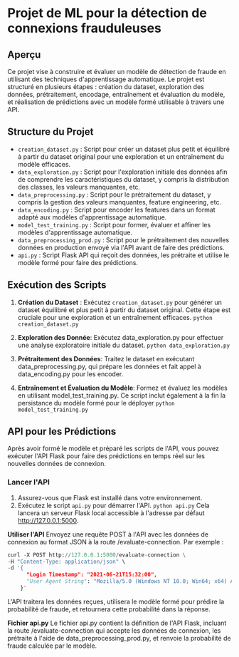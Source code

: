 # Projet de ML pour la détection de connexions frauduleuses

## Aperçu
Ce projet vise à construire et évaluer un modèle de détection de fraude en utilisant des techniques d'apprentissage automatique. Le projet est structuré en plusieurs étapes : création du dataset, exploration des données, prétraitement, encodage, entraînement et évaluation du modèle, et réalisation de prédictions avec un modèle formé utilisable à travers une API.

## Structure du Projet
- `creation_dataset.py` : Script pour créer un dataset plus petit et équilibré à partir du dataset original pour une exploration et un entraînement du modèle efficaces.
- `data_exploration.py` : Script pour l'exploration initiale des données afin de comprendre les caractéristiques du dataset, y compris la distribution des classes, les valeurs manquantes, etc.
- `data_preprocessing.py` : Script pour le prétraitement du dataset, y compris la gestion des valeurs manquantes, feature engineering, etc.
- `data_encoding.py` : Script pour encoder les features dans un format adapté aux modèles d'apprentissage automatique.
- `model_test_training.py` : Script pour former, évaluer et affiner les modèles d'apprentissage automatique.
- `data_preprocessing_prod.py` : Script pour le prétraitement des nouvelles données en production envoyé via l'API avant de faire des prédictions.
- `api.py` : Script Flask API qui reçoit des données, les prétraite et utilise le modèle formé pour faire des prédictions.

## Exécution des Scripts
1. **Création du Dataset** : Exécutez `creation_dataset.py` pour générer un dataset équilibré et plus petit à partir du dataset original. Cette étape est cruciale pour une exploration et un entraînement efficaces.
`python creation_dataset.py`

2. **Exploration des Donnée**: Exécutez data_exploration.py pour effectuer une analyse exploratoire initiale du dataset.
`python data_exploration.py`

3. **Prétraitement des Données**: Traitez le dataset en exécutant data_preprocessing.py, qui prépare les données et fait appel à data_encoding.py pour les encoder.

4. **Entraînement et Évaluation du Modèle**: Formez et évaluez les modèles en utilisant model_test_training.py. Ce script inclut également à la fin la persistance du modèle formé pour le déployer
`python model_test_training.py`

## API pour les Prédictions
Après avoir formé le modèle et préparé les scripts de l'API, vous pouvez exécuter l'API Flask pour faire des prédictions en temps réel sur les nouvelles données de connexion.

### Lancer l'API
1. Assurez-vous que Flask est installé dans votre environnement.
2. Exécutez le script `api.py` pour démarrer l'API.
   `python api.py`
Cela lancera un serveur Flask local accessible à l'adresse par défaut http://127.0.0.1:5000.

**Utiliser l'API**
Envoyez une requête POST à l'API avec les données de connexion au format JSON à la route /evaluate-connection. Par exemple :

```python
curl -X POST http://127.0.0.1:5000/evaluate-connection \
-H "Content-Type: application/json" \
-d '{
      "Login Timestamp": "2021-06-21T15:32:00",
      "User Agent String": "Mozilla/5.0 (Windows NT 10.0; Win64; x64) AppleWebKit/537.36 (KHTML, like Gecko) Chrome/91.0.4472.124 Safari/537.36"
    }'
```
L'API traitera les données reçues, utilisera le modèle formé pour prédire la probabilité de fraude, et retournera cette probabilité dans la réponse.

**Fichier api.py**
Le fichier api.py contient la définition de l'API Flask, incluant la route /evaluate-connection qui accepte les données de connexion, les prétraite à l'aide de data_preprocessing_prod.py, et renvoie la probabilité de fraude calculée par le modèle.